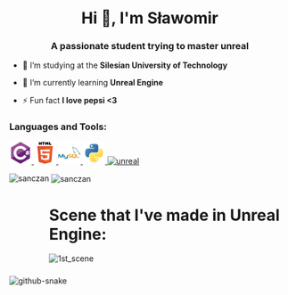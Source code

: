 <h1 align="center">Hi 👋, I'm Sławomir</h1>
<h3 align="center">A passionate student trying to master unreal</h3>

- 🔭 I’m studying at the **Silesian University of Technology**

- 🌱 I’m currently learning **Unreal Engine**

- ⚡ Fun fact **I love pepsi <3**

<h3 align="left">Languages and Tools:</h3>
<p align="left"> <a href="https://www.w3schools.com/cs/" target="_blank" rel="noreferrer"> <img src="https://raw.githubusercontent.com/devicons/devicon/master/icons/csharp/csharp-original.svg" alt="csharp" width="40" height="40"/> </a> <a href="https://www.w3.org/html/" target="_blank" rel="noreferrer"> <img src="https://raw.githubusercontent.com/devicons/devicon/master/icons/html5/html5-original-wordmark.svg" alt="html5" width="40" height="40"/> </a> <a href="https://www.mysql.com/" target="_blank" rel="noreferrer"> <img src="https://raw.githubusercontent.com/devicons/devicon/master/icons/mysql/mysql-original-wordmark.svg" alt="mysql" width="40" height="40"/> </a> <a href="https://www.python.org" target="_blank" rel="noreferrer"> <img src="https://raw.githubusercontent.com/devicons/devicon/master/icons/python/python-original.svg" alt="python" width="40" height="40"/> </a> <a href="https://unrealengine.com/" target="_blank" rel="noreferrer"> <img src="https://raw.githubusercontent.com/kenangundogan/fontisto/036b7eca71aab1bef8e6a0518f7329f13ed62f6b/icons/svg/brand/unreal-engine.svg" alt="unreal" width="40" height="40"/> </a> </p>

<p><img align="left" src="https://github-readme-stats.vercel.app/api/top-langs?username=sanczan&show_icons=true&locale=en&layout=compact&theme=dracula" alt="sanczan" height="150" /></p>

<p>&nbsp;<img align="center" src="https://github-readme-stats.vercel.app/api?username=sanczan&show_icons=true&locale=en&theme=dracula" alt="sanczan" height="150" /></p>





###
<h1>Scene that I've made in Unreal Engine:</h1>

![1st_scene](https://github.com/sanczan/sanczan/assets/97993763/c61b4be6-91cc-46b1-9bf9-bafaf95d9a83)

###

<picture>
  <source media="(prefers-color-scheme: dark)" srcset="github-snake-dark.svg" />
  <source media="(prefers-color-scheme: light)" srcset="github-snake.svg" />
  <img alt="github-snake" src="github-snake.svg" />
</picture>

###
